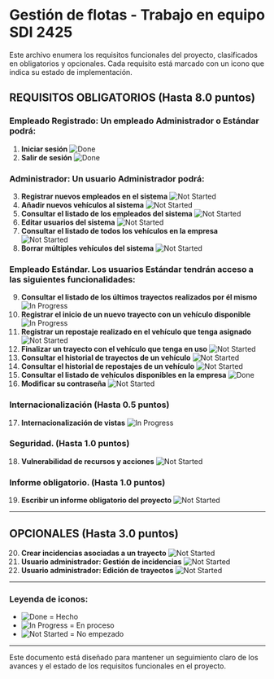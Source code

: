 # Gestión de flotas - Trabajo en equipo SDI 2425

Este archivo enumera los requisitos funcionales del proyecto, clasificados en obligatorios y opcionales. Cada requisito está marcado con un icono que indica su estado de implementación.

## REQUISITOS OBLIGATORIOS (Hasta 8.0 puntos)

### Empleado Registrado: Un empleado Administrador o Estándar podrá:
1. **Iniciar sesión** ![Done](https://img.shields.io/badge/Estado-Hecho-green)
2. **Salir de sesión** ![Done](https://img.shields.io/badge/Estado-Hecho-green)

### Administrador: Un usuario Administrador podrá:
3. **Registrar nuevos empleados en el sistema** ![Not Started](https://img.shields.io/badge/Estado-No%20empezado-red)
4. **Añadir nuevos vehículos al sistema** ![Not Started](https://img.shields.io/badge/Estado-No%20empezado-red)
5. **Consultar el listado de los empleados del sistema** ![Not Started](https://img.shields.io/badge/Estado-No%20empezado-red)
6. **Editar usuarios del sistema** ![Not Started](https://img.shields.io/badge/Estado-No%20empezado-red)
7. **Consultar el listado de todos los vehículos en la empresa** ![Not Started](https://img.shields.io/badge/Estado-No%20empezado-red)
8. **Borrar múltiples vehículos del sistema** ![Not Started](https://img.shields.io/badge/Estado-No%20empezado-red)

### Empleado Estándar. Los usuarios Estándar tendrán acceso a las siguientes funcionalidades:
9. **Consultar el listado de los últimos trayectos realizados por él mismo** ![In Progress](https://img.shields.io/badge/Estado-En%20proceso-yellow)
10. **Registrar el inicio de un nuevo trayecto con un vehículo disponible** ![In Progress](https://img.shields.io/badge/Estado-En%20proceso-yellow)
11. **Registrar un repostaje realizado en el vehículo que tenga asignado** ![Not Started](https://img.shields.io/badge/Estado-No%20empezado-red)
12. **Finalizar un trayecto con el vehículo que tenga en uso** ![Not Started](https://img.shields.io/badge/Estado-No%20empezado-red)
13. **Consultar el historial de trayectos de un vehículo** ![Not Started](https://img.shields.io/badge/Estado-No%20empezado-red)
14. **Consultar el historial de repostajes de un vehículo** ![Not Started](https://img.shields.io/badge/Estado-No%20empezado-red)
15. **Consultar el listado de vehículos disponibles en la empresa** ![Done](https://img.shields.io/badge/Estado-Hecho-green)
16. **Modificar su contraseña** ![Not Started](https://img.shields.io/badge/Estado-No%20empezado-red)

### Internacionalización (Hasta 0.5 puntos)
17. **Internacionalización de vistas** ![In Progress](https://img.shields.io/badge/Estado-En%20proceso-yellow)

### Seguridad. (Hasta 1.0 puntos)
18. **Vulnerabilidad de recursos y acciones** ![Not Started](https://img.shields.io/badge/Estado-No%20empezado-red)

### Informe obligatorio. (Hasta 1.0 puntos)
19. **Escribir un informe obligatorio del proyecto** ![Not Started](https://img.shields.io/badge/Estado-No%20empezado-red)

---

## OPCIONALES (Hasta 3.0 puntos)

20. **Crear incidencias asociadas a un trayecto** ![Not Started](https://img.shields.io/badge/Estado-No%20empezado-red)
21. **Usuario administrador: Gestión de incidencias** ![Not Started](https://img.shields.io/badge/Estado-No%20empezado-red)
22. **Usuario administrador: Edición de trayectos** ![Not Started](https://img.shields.io/badge/Estado-No%20empezado-red)

---

### Leyenda de iconos:
- ![Done](https://img.shields.io/badge/Estado-Hecho-green) = Hecho
- ![In Progress](https://img.shields.io/badge/Estado-En%20proceso-yellow) = En proceso
- ![Not Started](https://img.shields.io/badge/Estado-No%20empezado-red) = No empezado

---

Este documento está diseñado para mantener un seguimiento claro de los avances y el estado de los requisitos funcionales en el proyecto.
